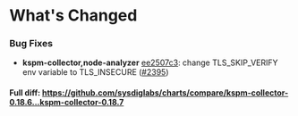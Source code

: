 # What's Changed

### Bug Fixes
- **kspm-collector,node-analyzer** [ee2507c3](https://github.com/sysdiglabs/charts/commit/ee2507c3a7ddb81e5c0950b6c3d49f8b90c483c5): change TLS_SKIP_VERIFY env variable to TLS_INSECURE ([#2395](https://github.com/sysdiglabs/charts/issues/2395))
#### Full diff: https://github.com/sysdiglabs/charts/compare/kspm-collector-0.18.6...kspm-collector-0.18.7
